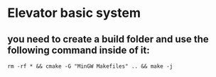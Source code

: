 # Elevator basic system


## you need to create a build folder and use the following command inside of it:

```
rm -rf * && cmake -G "MinGW Makefiles" .. && make -j
```
